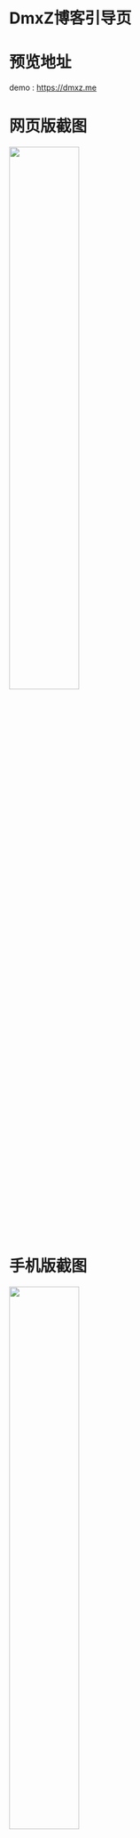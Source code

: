 # DmxZ博客引导页

# 预览地址
demo : https://dmxz.me

# 网页版截图

<img src="https://cdn.jsdelivr.net/gh/a2396837/hexophoto/img/homepage1.jpg" width="50%" height="50%">


# 手机版截图


<img src="https://cdn.jsdelivr.net/gh/a2396837/hexophoto/img/homepage2.jpg" width="50%" height="50%">

